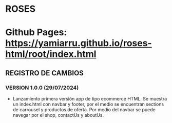 # ROSES
# Github Pages: https://yamiarru.github.io/roses-html/root/index.html

## REGISTRO DE CAMBIOS

### VERSION 1.0.0 (29/07/2024)
- Lanzamiento primera versión app de tipo ecommerce HTML. Se muestra un index.html con navbar y footer, por el medio se encuentran sections de carrousel y productos de oferta. Por medio del navbar se puede navegar por el shop, contactUs y aboutUs.

